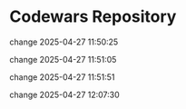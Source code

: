 # Codewars Repository

change 2025-04-27 11:50:25

change 2025-04-27 11:51:05

change 2025-04-27 11:51:51

change 2025-04-27 12:07:30

